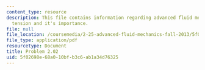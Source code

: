 ```yaml
---
content_type: resource
description: This file contains information regarding advanced fluid mechanics, surface
  tension and it's importance.
file: null
file_location: /coursemedia/2-25-advanced-fluid-mechanics-fall-2013/5f02698e68a010bfb3c6ab1a34d76325_MIT2_25F13_Problem2.02.pdf
file_type: application/pdf
resourcetype: Document
title: Problem 2.02
uid: 5f02698e-68a0-10bf-b3c6-ab1a34d76325
---
```

